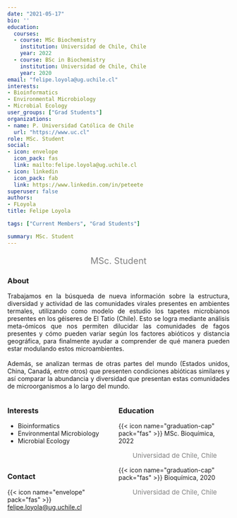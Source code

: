 ```yaml
---
date: "2021-05-17"
bio: ''
education:
  courses:
  - course: MSc Biochemistry  
    institution: Universidad de Chile, Chile 
    year: 2022
  - course: BSc in Biochemistry 
    institution: Universidad de Chile, Chile
    year: 2020
email: "felipe.loyola@ug.uchile.cl"
interests:
- Bioinformatics
- Environmental Microbiology
- Microbial Ecology
user_groups: ["Grad Students"]
organizations:
- name: P. Universidad Católica de Chile
  url: "https://www.uc.cl"
role: MSc. Student
social:
- icon: envelope
  icon_pack: fas
  link: mailto:felipe.loyola@ug.uchile.cl
- icon: linkedin
  icon_pack: fab
  link: https://www.linkedin.com/in/peteete
superuser: false
authors:
- FLoyola
title: Felipe Loyola

tags: ["Current Members", "Grad Students"]

summary: MSc. Student
---
```

<p style="color:grey; font-size:20px; text-align:center;"> MSc. Student </p>

<div style="text-align:justify;">

<h3> About </h3>

Trabajamos en la búsqueda de nueva información sobre la estructura, diversidad y actividad de las comunidades virales presentes en ambientes termales, utilizando como modelo de estudio los tapetes microbianos presentes en los géiseres de El Tatio (Chile). Esto se logra mediante análisis meta-ómicos que nos permiten dilucidar las comunidades de fagos presentes y cómo pueden variar según los factores abióticos y distancia geográfica, para finalmente ayudar a comprender de qué manera pueden estar modulando estos microambientes.<br>  
Además, se analizan termas de otras partes del mundo (Estados unidos, China, Canadá, entre otros) que presenten condiciones abióticas similares y así comparar la abundancia y diversidad que presentan estas comunidades de microorganismos a lo largo del mundo. <br>

</div>

<style>
.column-left{
  float: left;
  width: 50%;
  text-align: left;
}
.column-right{
  float: right;
  width: 50%;
  text-align: left;
}
</style>

<div class="column-left">

<h3> Interests </h3>

- Bioinformatics
- Environmental Microbiology
- Microbial Ecology

<br><br>
</div>

<div class="column-right">

<h3> Education </h3>
{{< icon name="graduation-cap" pack="fas" >}} MSc. Bioquímica, 2022
<p style="color:grey; font-size:15px; padding-left:32px;"> Universidad de Chile, Chile  </p>
{{< icon name="graduation-cap" pack="fas" >}} Bioquímica, 2020
<p style="color:grey; font-size:15px; padding-left:32px;"> Universidad de Chile, Chile </p>

<br><br>
</div>

<h3> Contact </h3>

{{< icon name="envelope" pack="fas" >}} felipe.loyola@ug.uchile.cl <br>
<a href="mailto:felipe.loyola@ug.uchile.cl"><i class="fas fa-envelope"></i></a> &nbsp;
<a href="https://www.linkedin.com/in/peteete"><i class="fab fa-linkedin"></i></a><br>